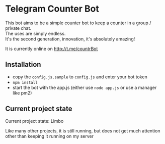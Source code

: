 # Telegram Counter Bot
This bot aims to be a simple counter bot to keep a counter in a group / private chat.  
The uses are simply endless.  
It's the second generation, innovation, it's absolutely amazing!

It is currently online on http://t.me/countrBot

## Installation
- copy the `config.js.sample` to `config.js` and enter your bot token
- `npm install`
- start the bot with the app.js (either use `node app.js` or use a manager like pm2)

## Current project state
Current project state: Limbo

Like many other projects, it is still running, but does not get much attention other than keeping it running on my server
